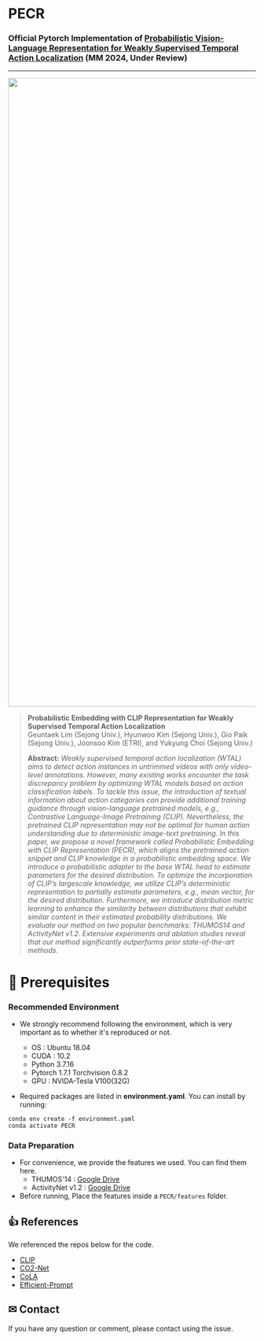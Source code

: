 # PECR

### Official Pytorch Implementation of [Probabilistic Vision-Language Representation for Weakly Supervised Temporal Action Localization]() (MM 2024, Under Review)

---
<img src="flg/figure_intro.png" width="1280">

> **Probabilistic Embedding with CLIP Representation for Weakly Supervised Temporal Action Localization**<br>
> Geuntaek Lim (Sejong Univ.), Hyunwoo Kim (Sejong Univ.), Gio Paik (Sejong Univ.), Joonsoo Kim (ETRI), and Yukyung Choi (Sejong Univ.)
>
>
> **Abstract:** *Weakly supervised temporal action localization (WTAL) aims to detect action instances in untrimmed videos with only video-level annotations. However, many existing works encounter the task discrepancy problem by optimizing WTAL models based on action classification labels. To tackle this issue, the introduction of textual information about action categories can provide additional training guidance through vision-language pretrained models, e.g., Contrastive Language-Image Pretraining (CLIP). Nevertheless, the pretrained CLIP representation may not be optimal for human action understanding due to deterministic image-text pretraining. In this paper, we propose a novel framework called Probabilistic Embedding with CLIP Representation (PECR), which aligns the pretrained action snippet and CLIP knowledge in a probabilistic embedding space. We introduce a probabilistic adapter to the base WTAL head to estimate parameters for the desired distribution. To optimize the incorporation of CLIP’s largescale knowledge, we utilize CLIP’s deterministic representation to partially estimate parameters, e.g., mean vector, for the desired distribution. Furthermore, we introduce distribution metric learning to enhance the similarity between distributions that exhibit similar content in their estimated probability distributions. We evaluate our method on two popular benchmarks: THUMOS14 and ActivityNet v1.2. Extensive experiments and ablation studies reveal that our method significantly outperforms prior state-of-the-art methods.*


# 🔨 Prerequisites

### Recommended Environment
* We strongly recommend following the environment, which is very important as to whether it's reproduced or not.
  * OS : Ubuntu 18.04
  * CUDA : 10.2
  * Python 3.7.16
  * Pytorch 1.7.1 Torchvision 0.8.2
  * GPU : NVIDA-Tesla V100(32G)

* Required packages are listed in **environment.yaml**. You can install by running:

```
conda env create -f environment.yaml
conda activate PECR
```

### Data Preparation
* For convenience, we provide the features we used. You can find them here.
   * THUMOS'14 : [Google Drive]()
   * ActivityNet v1.2 : [Google Drive]()
* Before running, Place the features inside a ```PECR/features``` folder.

## 👍 References
We referenced the repos below for the code.
* [CLIP](https://github.com/openai/CLIP)
* [CO2-Net](https://github.com/harlanhong/MM2021-CO2-Net)
* [CoLA](https://github.com/zhang-can/CoLA)
* [Efficient-Prompt](https://github.com/ju-chen/Efficient-Prompt)

## ✉ Contact
If you have any question or comment, please contact using the issue.
